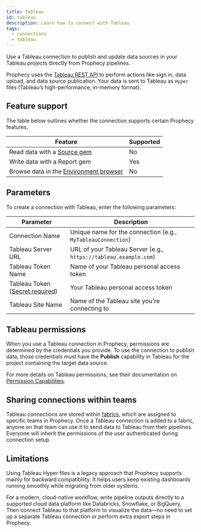 ```yaml
---
title: Tableau
id: tableau
description: Learn how to connect with Tableau
tags:
  - connections
  - tableau
---
```


Use a Tableau connection to publish and update data sources in your Tableau projects directly from Prophecy pipelines.

Prophecy uses the [Tableau REST API](https://help.tableau.com/current/api/rest_api/en-us/REST/rest_api.htm) to perform actions like sign in, data upload, and data source publication. Your data is sent to Tableau as `Hyper` files (Tableau’s high-performance, in-memory format).

## Feature support

The table below outlines whether the connection supports certain Prophecy features.

| Feature                                                       | Supported |
| ------------------------------------------------------------- | --------- |
| Read data with a [Source gem](/analysts/source-target)        | No        |
| Write data with a Report gem                                  | Yes       |
| Browse data in the [Environment browser](/analysts/pipelines) | No        |

## Parameters

To create a connection with Tableau, enter the following parameters:

| Parameter                                                                 | Description                                                      |
| ------------------------------------------------------------------------- | ---------------------------------------------------------------- |
| Connection Name                                                           | Unique name for the connection (e.g., `MyTableauConnection`)     |
| Tableau Server URL                                                        | URL of your Tableau Server (e.g., `https://tableau.example.com`) |
| Tableau Token Name                                                        | Name of your Tableau personal access token                       |
| Tableau Token ([Secret required](docs/administration/secrets/secrets.md)) | Your Tableau personal access token                               |
| Tableau Site Name                                                         | Name of the Tableau site you're connecting to                    |

<!-- You can leverage your Tableau connection with the [TableauWrite](docs/analysts/development/gems/report/tableau.md) gem. -->

## Tableau permissions

When you use a Tableau connection in Prophecy, permissions are determined by the credentials you provide. To use the connection to publish data, those credentials must have the **Publish** capability in Tableau for the project containing the target data source.

For more details on Tableau permissions, see their documentation on [Permission Capabilities](https://help.tableau.com/current/server/en-us/permissions_capabilities.htm).

## Sharing connections within teams

Tableau connections are stored within [fabrics](docs/administration/fabrics/prophecy-fabrics/prophecy-fabrics.md), which are assigned to specific teams in Prophecy. Once a Tableau connection is added to a fabric, anyone on that team can use it to send data to Tableau from their pipelines. Everyone will inherit the permissions of the user authenticated during connection setup.

## Limitations

Using Tableau Hyper files is a legacy approach that Prophecy supports mainly for backward compatibility. It helps users keep existing dashboards running smoothly while migrating from older systems.

For a modern, cloud-native workflow, write pipeline outputs directly to a supported cloud data platform like Databricks, Snowflake, or BigQuery. Then connect Tableau to that platform to visualize the data—no need to set up a separate Tableau connection or perform extra export steps in Prophecy.
